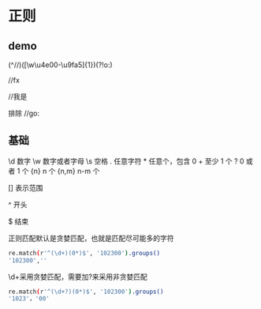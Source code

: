 # 正则

## demo

(^//)([\w\u4e00-\u9fa5]{1})(?!o:)

//fx

//我是

排除 //go:

## 基础

\d 数字
\w 数字或者字母
\s 空格
\. 任意字符 \* 任意个，包含 0
\+ 至少 1 个
? 0 或者 1 个
{n} n 个
{n,m} n-m 个

[] 表示范围

^ 开头

$ 结束

正则匹配默认是贪婪匹配，也就是匹配尽可能多的字符

```bash
re.match(r'^(\d+)(0*)$', '102300').groups()
'102300',''
```

\d+采用贪婪匹配，需要加?来采用非贪婪匹配

```bash
re.match(r'^(\d+?)(0*)$', '102300').groups()
'1023'，'00'
```
